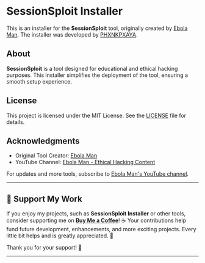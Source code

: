 # SessionSploit Installer

This is an installer for the **SessionSploit** tool, originally created by [Ebola Man](https://www.youtube.com/@ebolaman_). The installer was developed by [PHXNKPXAYA](https://github.com/PHXNKPXAYA).

## About
**SessionSploit** is a tool designed for educational and ethical hacking purposes. This installer simplifies the deployment of the tool, ensuring a smooth setup experience.

## License
This project is licensed under the MIT License. See the [LICENSE](LICENSE) file for details.

## Acknowledgments
- Original Tool Creator: [Ebola Man](https://www.youtube.com/@ebolaman_)
- YouTube Channel: [Ebola Man - Ethical Hacking Content](https://www.youtube.com/@ebolaman_)

For updates and more tools, subscribe to [Ebola Man's YouTube channel](https://www.youtube.com/@ebolaman_).

---

## 💙 Support My Work

If you enjoy my projects, such as **SessionSploit Installer** or other tools, consider supporting me on **[Buy Me a Coffee](https://buymeacoffee.com/phxnkpxaya)**! ☕️ Your contributions help fund future development, enhancements, and more exciting projects. Every little bit helps and is greatly appreciated. 🙏

Thank you for your support! 💙

---
